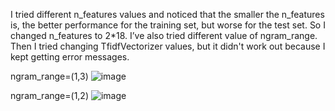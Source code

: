 I tried different n_features values and noticed that the smaller the n_features is, the better performance for the training set, but worse for the test set. So I changed n_features to 2*18. I’ve also tried different value of ngram_range. Then I tried changing TfidfVectorizer values, but it didn't work out because I kept getting error messages.  

ngram_range=(1,3)
![image](https://user-images.githubusercontent.com/95714345/167310857-841dc6e8-4f38-48a7-831c-6b7a10619e43.png)

ngram_range=(1,2)
![image](https://user-images.githubusercontent.com/95714345/167310870-6ba705b0-d9eb-403c-9cd4-7981040c3173.png)
